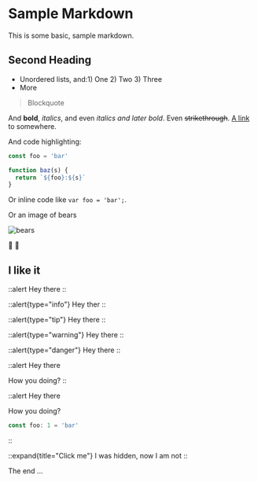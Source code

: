 # Sample Markdown

This is some basic, sample markdown.

## Second Heading

- Unordered lists, and:1) One
  2) Two
  3) Three
- More

> Blockquote

And **bold**, _italics_, and even _italics and later_ _bold_. Even ~~strikethrough~~. [A link](https://markdowntohtml.com) to somewhere.

And code highlighting:

```js
const foo = 'bar'

function baz(s) {
  return `${foo}:${s}`
}
```

Or inline code like `var foo = 'bar';`.

Or an image of bears

![bears](http://placebear.com/200/200)

🎉 💯

## I like it

::alert
Hey there
::

::alert{type="info"}
Hey ther
::

::alert{type="tip"}
Hey there
::

::alert{type="warning"}
Hey there
::

::alert{type="danger"}
Hey there
::

::alert
Hey there

How you doing?
::

::alert
Hey there

How you doing?

```ts
const foo: 1 = 'bar'
```
::

::expand{title="Click me"}
I was hidden, now I am not
::

The end ...
